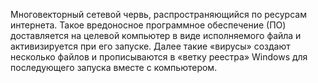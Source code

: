 Многовекторный сетевой червь, распространяющийся по ресурсам интернета. Такое вредоносное программное обеспечение (ПО) доставляется на целевой компьютер в виде исполняемого файла и активизируется при его запуске. Далее такие «вирусы» создают несколько файлов и прописываются в «ветку реестра» Windows для последующего запуска вместе с компьютером.